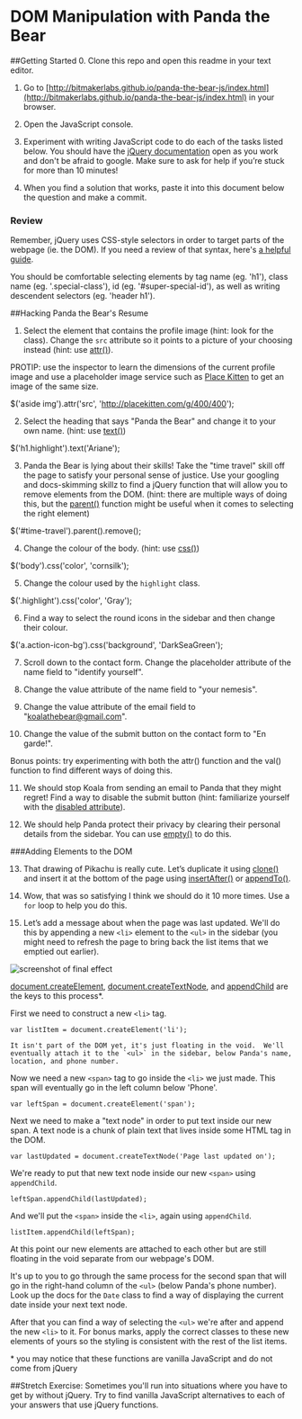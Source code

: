 # DOM Manipulation with Panda the Bear
##Getting Started
0. Clone this repo and open this readme in your text editor.

1. Go to [http://bitmakerlabs.github.io/panda-the-bear-js/index.html](http://bitmakerlabs.github.io/panda-the-bear-js/index.html) in your browser.

2. Open the JavaScript console.

3. Experiment with writing JavaScript code to do each of the tasks listed below.  You should have the [jQuery documentation](http://jquery.com/) open as you work and don't be afraid to google.  Make sure to ask for help if you’re stuck for more than 10 minutes!  

4. When you find a solution that works, paste it into this document below the question and make a commit.


### Review
Remember, jQuery uses CSS-style selectors in order to target parts of the webpage (ie. the DOM).  If you need a review of that syntax, here's [a helpful guide](https://developer.mozilla.org/en/docs/Web/Guide/CSS/Getting_started/Selectors).

You should be comfortable selecting elements by tag name (eg. 'h1'), class name (eg. '.special-class'), id (eg. '#super-special-id'), as well as writing descendent selectors (eg. 'header h1').

##Hacking Panda the Bear's Resume

1. Select the element that contains the profile image (hint: look for the class).  Change the `src` attribute so it points to a picture of your choosing instead (hint: use [attr()](http://api.jquery.com/attr/)).

  PROTIP: use the inspector to learn the dimensions of the current profile image and use a placeholder image service such as [Place Kitten](https://placekitten.com/) to get an image of the same size.

  $('aside img').attr('src', 'http://placekitten.com/g/400/400');

2. Select the heading that says "Panda the Bear" and change it to your own name. (hint: use [text()](http://api.jquery.com/text/))

  $('h1.highlight').text('Ariane');

3. Panda the Bear is lying about their skills!  Take the "time travel" skill off the page to satisfy your personal sense of justice.  Use your googling and docs-skimming skillz to find a jQuery function that will allow you to remove elements from the DOM.  (hint: there are multiple ways of doing this, but the [parent()](http://api.jquery.com/parent/) function might be useful when it comes to selecting the right element)

$('#time-travel').parent().remove();

4. Change the colour of the body. (hint: use [css()](http://api.jquery.com/css/))

$('body').css('color', 'cornsilk');

5. Change the colour used by the `highlight` class.

$('.highlight').css('color', 'Gray');

6. Find a way to select the round icons in the sidebar and then change their colour.

$('a.action-icon-bg').css('background', 'DarkSeaGreen');

7. Scroll down to the contact form.  Change the placeholder attribute of the name field to "identify yourself".

8. Change the value attribute of the name field to "your nemesis".

9. Change the value attribute of the email field to "koalathebear@gmail.com".

10. Change the value of the submit button on the contact form to "En garde!".

  Bonus points: try experimenting with both the attr() function and the val() function to find different ways of doing this.

11. We should stop Koala from sending an email to Panda that they might regret!  Find a way to disable the submit button (hint: familiarize yourself with the [disabled attribute](http://www.w3schools.com/tags/att_input_disabled.asp)).

12. We should help Panda protect their privacy by clearing their personal details from the sidebar.  You can use [empty()](https://api.jquery.com/empty/) to do this.


###Adding Elements to the DOM

13. That drawing of Pikachu is really cute.  Let’s duplicate it using [clone()](https://api.jquery.com/clone/) and insert it at the bottom of the page using [insertAfter()](http://api.jquery.com/insertafter/) or [appendTo()](http://api.jquery.com/appendto/).

14. Wow, that was so satisfying I think we should do it 10 more times.  Use a `for` loop to help you do this.

15. Let’s add a message about when the page was last updated.  We'll do this by appending a new `<li>` element to the `<ul>` in the sidebar (you might need to refresh the page to bring back the list items that we emptied out earlier).  

  ![screenshot of final effect](panda-last-updated.png)

  [document.createElement](https://developer.mozilla.org/en-US/docs/Web/API/Document/createElement), [document.createTextNode](https://developer.mozilla.org/en-US/docs/Web/API/Document/createTextNode), and [appendChild](https://developer.mozilla.org/en-US/docs/Web/API/Node/appendChild) are the keys to this process\*.

  First we need to construct a new `<li>` tag.

  `var listItem = document.createElement('li');`

    It isn't part of the DOM yet, it's just floating in the void.  We'll eventually attach it to the `<ul>` in the sidebar, below Panda's name, location, and phone number.

   Now we need a new `<span>` tag to go inside the `<li>` we just made.  This span will eventually go in the left column below 'Phone'.

  `var leftSpan = document.createElement('span');`

  Next we need to make a "text node" in order to put text inside our new span.  A text node is a chunk of plain text that lives inside some HTML tag in the DOM.

  `var lastUpdated = document.createTextNode('Page last updated on');`

  We're ready to put that new text node inside our new `<span>` using `appendChild`.

  `leftSpan.appendChild(lastUpdated);`

  And we'll put the `<span>` inside the `<li>`, again using `appendChild`.

  `listItem.appendChild(leftSpan);`

  At this point our new elements are attached to each other but are still floating in the void separate from our webpage's DOM.

  It's up to you to go through the same process for the second span that will go in the right-hand column of the `<ul>` (below Panda's phone number).  Look up the docs for the `Date` class to find a way of displaying the current date inside your next text node.

  After that you can find a way of selecting the `<ul>` we're after and append the new `<li>` to it.  For bonus marks, apply the correct classes to these new elements of yours so the styling is consistent with the rest of the list items.


\* you may notice that these functions are vanilla JavaScript and do not come from jQuery


##Stretch Exercise:
Sometimes you'll run into situations where you have to get by without jQuery.  Try to find vanilla JavaScript alternatives to each of your answers that use jQuery functions.
